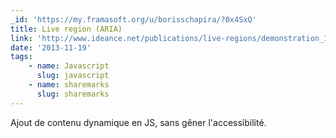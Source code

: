 ```yaml
---
_id: 'https://my.framasoft.org/u/borisschapira/?0x4SxQ'
title: Live region (ARIA)
link: 'http://www.ideance.net/publications/live-regions/demonstration_1.html'
date: '2013-11-19'
tags:
    - name: Javascript
      slug: javascript
    - name: sharemarks
      slug: sharemarks
---
```


<div class="markdown"><p>Ajout de contenu dynamique en JS, sans gêner l'accessibilité.
</p></div>
